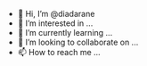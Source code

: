 - 👋 Hi, I’m @diadarane
- 👀 I’m interested in ...
- 🌱 I’m currently learning ...
- 💞️ I’m looking to collaborate on ...
- 📫 How to reach me ...

<!---
diadarane/diadarane is a ✨ special ✨ repository because its `README.md` (this file) appears on your GitHub profile.
You can click the Preview link to take a look at your changes.
--->

